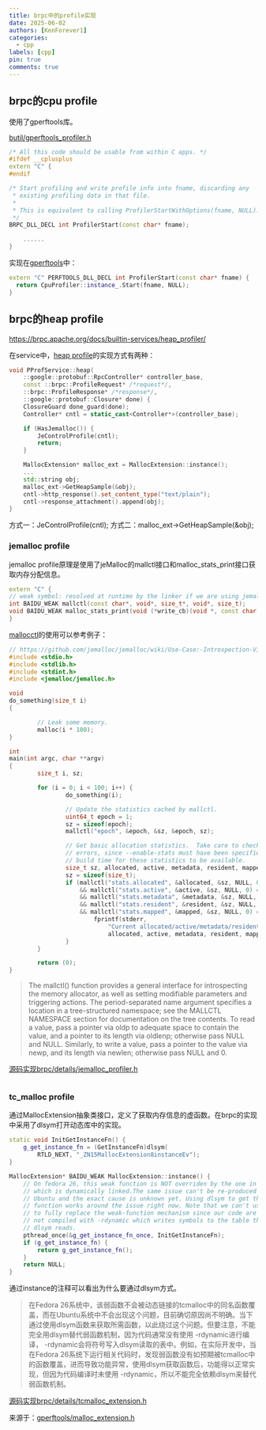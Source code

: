 ```yaml
---
title: brpc中的profile实现
date: 2025-06-02
authors: [KenForever1]
categories: 
  - cpp
labels: [cpp]
pin: true
comments: true
---
```


<!-- [TOC] -->

## brpc的cpu profile

使用了gperftools库。

<!-- more -->

[butil/gperftools_profiler.h](https://sourcegraph.com/github.com/apache/brpc@66e9635e915d120d1b73b4bb4523a4f5c9cdc084/-/blob/src/butil/gperftools_profiler.h?L60:19-60:32)

```c++
/* All this code should be usable from within C apps. */
#ifdef __cplusplus
extern "C" {
#endif

/* Start profiling and write profile info into fname, discarding any
 * existing profiling data in that file.
 *
 * This is equivalent to calling ProfilerStartWithOptions(fname, NULL).
 */
BRPC_DLL_DECL int ProfilerStart(const char* fname);

    ......
}

```
实现在[gperftools](https://github.com/gperftools/gperftools/blob/master/src/profiler.cc)中：

```c++
extern "C" PERFTOOLS_DLL_DECL int ProfilerStart(const char* fname) {
  return CpuProfiler::instance_.Start(fname, NULL);
}

```

## brpc的heap profile

https://brpc.apache.org/docs/builtin-services/heap_profiler/

在service中，[heap profile](https://sourcegraph.com/github.com/apache/brpc@66e9635e915d120d1b73b4bb4523a4f5c9cdc084/-/blob/src/brpc/builtin/pprof_service.cpp?L219:9-219:25)的实现方式有两种：
```c++
void PProfService::heap(
    ::google::protobuf::RpcController* controller_base,
    const ::brpc::ProfileRequest* /*request*/,
    ::brpc::ProfileResponse* /*response*/,
    ::google::protobuf::Closure* done) {
    ClosureGuard done_guard(done);
    Controller* cntl = static_cast<Controller*>(controller_base);

    if (HasJemalloc()) {
        JeControlProfile(cntl);
        return;
    }

    MallocExtension* malloc_ext = MallocExtension::instance();
    ...
    std::string obj;
    malloc_ext->GetHeapSample(&obj);
    cntl->http_response().set_content_type("text/plain");
    cntl->response_attachment().append(obj);    
}

```

方式一：JeControlProfile(cntl);
方式二：malloc_ext->GetHeapSample(&obj);

### jemalloc profile

jemalloc profile原理是使用了jeMalloc的mallctl接口和malloc_stats_print接口获取内存分配信息。

```c++
extern "C" {
// weak symbol: resolved at runtime by the linker if we are using jemalloc, nullptr otherwise
int BAIDU_WEAK mallctl(const char*, void*, size_t*, void*, size_t);
void BAIDU_WEAK malloc_stats_print(void (*write_cb)(void *, const char *), void *cbopaque, const char *opts);
}
```

[mallocctl](http://jemalloc.net/jemalloc.3.html)的使用可以参考例子：
```c++
// https://github.com/jemalloc/jemalloc/wiki/Use-Case:-Introspection-Via-mallctl*()
#include <stdio.h>
#include <stdlib.h>
#include <stdint.h>
#include <jemalloc/jemalloc.h>

void
do_something(size_t i)
{

        // Leak some memory.
        malloc(i * 100);
}

int
main(int argc, char **argv)
{
        size_t i, sz;

        for (i = 0; i < 100; i++) {
                do_something(i);

                // Update the statistics cached by mallctl.
                uint64_t epoch = 1;
                sz = sizeof(epoch);
                mallctl("epoch", &epoch, &sz, &epoch, sz);

                // Get basic allocation statistics.  Take care to check for
                // errors, since --enable-stats must have been specified at
                // build time for these statistics to be available.
                size_t sz, allocated, active, metadata, resident, mapped;
                sz = sizeof(size_t);
                if (mallctl("stats.allocated", &allocated, &sz, NULL, 0) == 0
                    && mallctl("stats.active", &active, &sz, NULL, 0) == 0
                    && mallctl("stats.metadata", &metadata, &sz, NULL, 0) == 0
                    && mallctl("stats.resident", &resident, &sz, NULL, 0) == 0
                    && mallctl("stats.mapped", &mapped, &sz, NULL, 0) == 0) {
                        fprintf(stderr,
                            "Current allocated/active/metadata/resident/mapped: %zu/%zu/%zu/%zu/%zu\n",
                            allocated, active, metadata, resident, mapped);
                }
        }

        return (0);
}
```
> The mallctl() function provides a general interface for introspecting the memory allocator, as well as setting modifiable parameters and triggering actions. The period-separated name argument specifies a location in a tree-structured namespace; see the MALLCTL NAMESPACE section for documentation on the tree contents. To read a value, pass a pointer via oldp to adequate space to contain the value, and a pointer to its length via oldlenp; otherwise pass NULL and NULL. Similarly, to write a value, pass a pointer to the value via newp, and its length via newlen; otherwise pass NULL and 0.

[源码实现brpc/details/jemalloc_profiler.h](https://sourcegraph.com/github.com/apache/brpc@66e9635e915d120d1b73b4bb4523a4f5c9cdc084/-/blob/src/brpc/details/jemalloc_profiler.h)
```c++

```
### tc_malloc profile

通过MallocExtension抽象类接口，定义了获取内存信息的虚函数。在brpc的实现中采用了dlsym打开动态库中的实现。

```c++
static void InitGetInstanceFn() {
    g_get_instance_fn = (GetInstanceFn)dlsym(
        RTLD_NEXT, "_ZN15MallocExtension8instanceEv");
}

MallocExtension* BAIDU_WEAK MallocExtension::instance() {
    // On fedora 26, this weak function is NOT overriden by the one in tcmalloc
    // which is dynamically linked.The same issue can't be re-produced in
    // Ubuntu and the exact cause is unknown yet. Using dlsym to get the
    // function works around the issue right now. Note that we can't use dlsym
    // to fully replace the weak-function mechanism since our code are generally
    // not compiled with -rdynamic which writes symbols to the table that
    // dlsym reads.
    pthread_once(&g_get_instance_fn_once, InitGetInstanceFn);
    if (g_get_instance_fn) {
        return g_get_instance_fn();
    }
    return NULL;
}
```

通过instance的注释可以看出为什么要通过dlsym方式。
> 在Fedora 26系统中，该弱函数不会被动态链接的tcmalloc中的同名函数覆盖，而在Ubuntu系统中不会出现这个问题，目前确切原因尚不明确。当下通过使用dlsym函数来获取所需函数，以此绕过这个问题。但要注意，不能完全用dlsym替代弱函数机制，因为代码通常没有使用 -rdynamic进行编译， -rdynamic会将符号写入dlsym读取的表中。例如，在实际开发中，当在Fedora 26系统下运行相关代码时，发现弱函数没有如预期被tcmalloc中的函数覆盖，进而导致功能异常，使用dlsym获取函数后，功能得以正常实现，但因为代码编译时未使用 -rdynamic，所以不能完全依赖dlsym来替代弱函数机制。 

[源码实现brpc/details/tcmalloc_extension.h](https://sourcegraph.com/github.com/apache/brpc@66e9635e915d120d1b73b4bb4523a4f5c9cdc084/-/blob/src/brpc/details/tcmalloc_extension.h)

来源于：[gperftools/malloc_extension.h](https://github.com/couchbase/gperftools/blob/master/src/gperftools/malloc_extension.h)